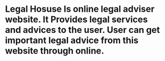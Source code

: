 ﻿# Legal Hosuse Is online legal adviser website. It Provides legal services and advices to the user. User can get important legal advice from this website through online.
